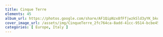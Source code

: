 ```yaml
---
title: Cinque Terre
elements: 45
album_url: https://photos.google.com/share/AF1QipNzx8fFfjwzkSld3yYK_bkqtk4HUWeQw1Ly0mYj5HX-Fp-bL05fbcJ8wC7l6XZPNA?key=VU1yNEItV1Y4bml1OFhZM1kyMDRpVmNuV2xWZV9R
cover_image_url: /assets/img/CinqueTerre_2fc764ca-8add-41cc-9514-bcbe45e2c946.jpg
categories: [ Europe, Italy ]
---
```

